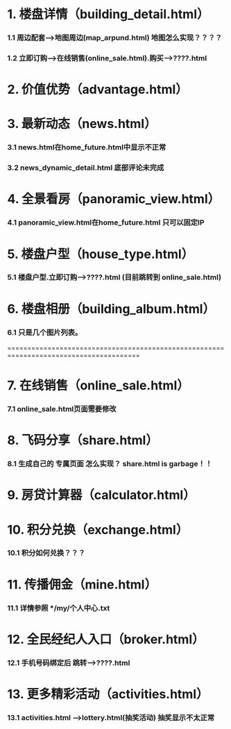 # 1. 楼盘详情（building_detail.html）

### 	       1.1 周边配套-->地图周边(map_arpund.html)  地图怎么实现？？？？

### 	       1.2 立即订购-->在线销售(online_sale.html).购买-->????.html

# 2. 价值优势（advantage.html）

# 3. 最新动态（news.html）

### 		3.1  news.html在home_future.html中显示不正常

### 	3.2  news_dynamic_detail.html 底部评论未完成

# 4. 全景看房（panoramic_view.html）

### 		4.1 panoramic_view.html在home_future.html 只可以固定IP

# 5. 楼盘户型（house_type.html）

### 		5.1 楼盘户型.立即订购-->????.html (目前跳转到	 	  			 	online_sale.html)

# 6. 楼盘相册（building_album.html）

### 	6.1 只是几个图片列表。

=======================================================================================

# 7. 在线销售（online_sale.html）

### 		7.1 online_sale.html页面需要修改

# 8. 飞码分享（share.html）

### 		8.1 生成自己的  专属页面 怎么实现？ share.html    is   garbage！！

# 9. 房贷计算器（calculator.html）

# 10. 积分兑换（exchange.html）

### 		10.1  积分如何兑换？？？

# 11. 传播佣金（mine.html）

###        	11.1  详情参照  */my/个人中心.txt

# 12. 全民经纪人入口（broker.html）

###        	12.1  手机号码绑定后     跳转-->????.html

# 13. 更多精彩活动（activities.html）

###         	13.1  activities.html -->lottery.html(抽奖活动) 抽奖显示不太正常

